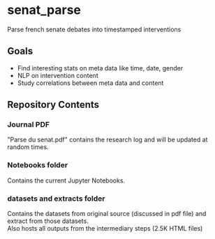 # senat_parse
Parse french senate debates into timestamped interventions  

## Goals

* Find interesting stats on meta data like time, date, gender
* NLP on intervention content
* Study correlations between meta data and content 

## Repository Contents

### Journal PDF

"Parse du senat.pdf" contains the research log and will be updated at random times.  

### Notebooks folder

Contains the current Jupyter Notebooks.  

### datasets and extracts folder

Contains the datasets from original source (discussed in pdf file) and extract from those datasets.  
Also hosts all outputs from the intermediary steps (2.5K HTML files)  
